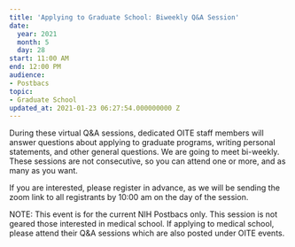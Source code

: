 ```yaml
---
title: 'Applying to Graduate School: Biweekly Q&A Session'
date:
  year: 2021
  month: 5
  day: 28
start: 11:00 AM
end: 12:00 PM
audience:
- Postbacs
topic:
- Graduate School
updated_at: 2021-01-23 06:27:54.000000000 Z
---
```

During these virtual Q&amp;A sessions, dedicated OITE staff members will
answer questions about applying to graduate programs, writing personal
statements, and other general questions. We are going to meet
bi-weekly.  These sessions are not consecutive, so you can attend one or
more, and as many as you want. 

If you are interested, please register in advance, as we will be sending
the zoom link to all registrants by 10:00 am on the day of the session. 

NOTE: This event is for the current NIH Postbacs only. This session is
not geared those interested in medical school. If applying to medical
school, please attend their Q&amp;A sessions which are also posted under
OITE events. 
